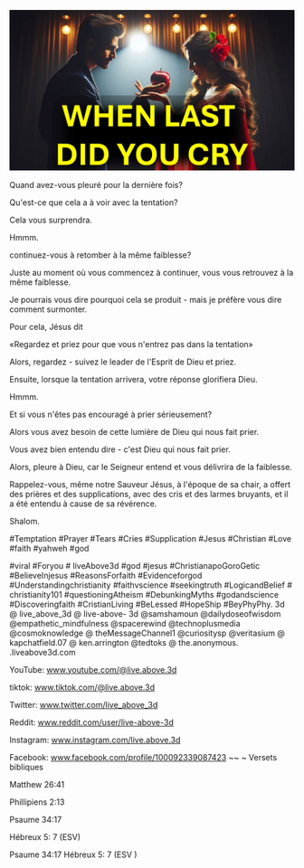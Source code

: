 ![Video cover image](../cover.jpeg "cover-photo")

Quand avez-vous pleuré pour la dernière fois?

Qu'est-ce que cela a à voir avec la tentation?

Cela vous surprendra.

Hmmm.

continuez-vous à retomber à la même faiblesse?

Juste au moment où vous commencez à continuer, vous vous retrouvez à la même faiblesse.

Je pourrais vous dire pourquoi cela se produit - mais je préfère vous dire comment surmonter.

Pour cela, Jésus dit

«Regardez et priez pour que vous n'entrez pas dans la tentation»

Alors, regardez - suivez le leader de l'Esprit de Dieu et priez.

Ensuite, lorsque la tentation arrivera, votre réponse glorifiera Dieu.

Hmmm.

Et si vous n'êtes pas encouragé à prier sérieusement?

Alors vous avez besoin de cette lumière de Dieu qui nous fait prier.

Vous avez bien entendu dire - c'est Dieu qui nous fait prier.

Alors, pleure à Dieu, car le Seigneur entend et vous délivrira de la faiblesse.

Rappelez-vous, même notre Sauveur Jésus, à l'époque de sa chair, a offert des prières et des supplications, avec des cris et des larmes bruyants, et il a été entendu à cause de sa révérence.

Shalom.


#Temptation #Prayer #Tears #Cries #Supplication #Jesus #Christian #Love #faith #yahweh #god

#viral #Foryou # liveAbove3d #god #jesus #ChristianapoGoroGetic #BelieveInjesus #ReasonsForfaith #Evidenceforgod #Understandingchristianity #faithvscience #seekingtruth #LogicandBelief # christianity101 #questioningAtheism #DebunkingMyths #godandscience #Discoveringfaith #CristianLiving #BeLessed #HopeShip #BeyPhyPhy. 3d @ live_above_3d @ live-above- 3d @samshamoun @dailydoseofwisdom @empathetic_mindfulness @spacerewind @technoplusmedia @cosmoknowledge @ theMessageChannel1 @curiositysp @veritasium @ kapchatfield.07 @ ken.arrington @tedtoks @ the.anonymous. .liveabove3d.com

YouTube: www.youtube.com/@live.above.3d


tiktok: www.tiktok.com/@live.above.3d

Twitter: www.twitter.com/live_above_3d

Reddit: www.reddit.com/user/live-above-3d

Instagram: www.instagram.com/live.above.3d

Facebook: www.facebook.com/profile/100092339087423 ~~ ~ Versets bibliques

Matthew 26:41

Phillipiens 2:13

Psaume 34:17


Hébreux 5: 7 (ESV)

Psaume 34:17
Hébreux 5: 7 (ESV )